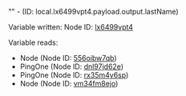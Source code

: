 "" - (ID: local.lx6499vpt4.payload.output.lastName)

Variable written:
Node ID: [lx6499vpt4](../nodes/lx6499vpt4.md)

Variable reads:
* Node (Node ID: [556oibw7qb](../nodes/556oibw7qb.md))
* PingOne (Node ID: [dnl97jd62e](../nodes/dnl97jd62e.md))
* PingOne (Node ID: [rx35m4y6sp](../nodes/rx35m4y6sp.md))
* Node (Node ID: [vm34fm8ejo](../nodes/vm34fm8ejo.md))
